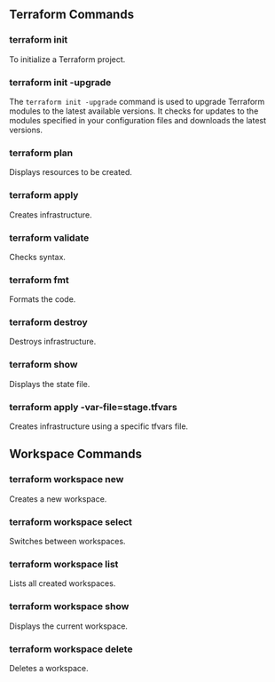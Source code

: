 ## Terraform Commands

### terraform init
To initialize a Terraform project.

### terraform init -upgrade
The `terraform init -upgrade` command is used to upgrade Terraform modules to the latest available versions. It checks for updates to the modules specified in your configuration files and downloads the latest versions.

### terraform plan
Displays resources to be created.

### terraform apply
Creates infrastructure.

### terraform validate
Checks syntax.

### terraform fmt
Formats the code.

### terraform destroy
Destroys infrastructure.

### terraform show
Displays the state file.

### terraform apply -var-file=stage.tfvars
Creates infrastructure using a specific tfvars file.

## Workspace Commands

### terraform workspace new <name>
Creates a new workspace.

### terraform workspace select <name>
Switches between workspaces.

### terraform workspace list
Lists all created workspaces.

### terraform workspace show
Displays the current workspace.

### terraform workspace delete <name>
Deletes a workspace.
